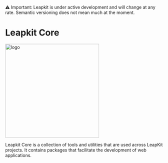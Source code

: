 ⚠️ Important: Leapkit is under active development and will change at any rate. Semantic versioning does not mean much at the moment.

# Leapkit Core

<img width="300" alt="logo" src="https://github.com/LeapKit/template/assets/645522/d5bcb8ed-c763-4b39-8cfb-aed694b87646">

Leapkit Core is a collection of tools and utilities that are used across LeapKit projects. It contains packages that facilitate the development of web applications.
